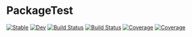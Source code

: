 # PackageTest

[![Stable](https://img.shields.io/badge/docs-stable-blue.svg)](https://yogaz33.github.io/PackageTest.jl/stable)
[![Dev](https://img.shields.io/badge/docs-dev-blue.svg)](https://yogaz33.github.io/PackageTest.jl/dev)
[![Build Status](https://travis-ci.com/yogaz33/PackageTest.jl.svg?branch=master)](https://travis-ci.com/yogaz33/PackageTest.jl)
[![Build Status](https://ci.appveyor.com/api/projects/status/github/yogaz33/PackageTest.jl?svg=true)](https://ci.appveyor.com/project/yogaz33/PackageTest-jl)
[![Coverage](https://codecov.io/gh/yogaz33/PackageTest.jl/branch/master/graph/badge.svg)](https://codecov.io/gh/yogaz33/PackageTest.jl)
[![Coverage](https://coveralls.io/repos/github/yogaz33/PackageTest.jl/badge.svg?branch=master)](https://coveralls.io/github/yogaz33/PackageTest.jl?branch=master)
